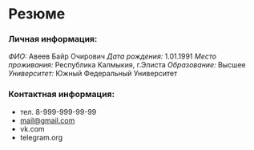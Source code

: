 # Резюме

### Личная информация:
*ФИО:* Авеев Байр Очирович
*Дата рождения:* 1.01.1991
*Место проживания:* Республика Калмыкия, г.Элиста
*Образование:* Высшее
*Университет:* Южный Федеральный Университет
### Контактная информация:
- тел. 8-999-999-99-99
- mail@gmail.com
- vk.com
- telegram.org
